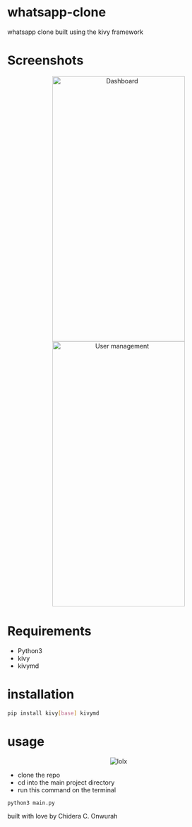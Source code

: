 # whatsapp-clone
whatsapp clone built using the kivy framework

# Screenshots
<p align="center">
    <img title="Dashboard" height="600" src="https://github.com/dera001/whatsapp-clone/blob/main/screenshot/tia5562041183793707689.png" width="300"/>
    <img title="User management" height="600" src="https://github.com/dera001/whatsapp-clone/blob/main/screenshot/tia5538439043647290494.png" width="300"/>
</p>

# Requirements
* Python3 
* kivy 
* kivymd 

# installation
```sh
pip install kivy[base] kivymd
```
# usage

<p align="center">
    <img title="lolx" src="https://github.com/dera001/whatsapp-clone/blob/main/screenshot/Screenshot%20from%202022-03-22%2020-23-42.png"/>
</p>

* clone the repo
* cd into the main project directory
* run this command on the terminal

```sh
python3 main.py
```

built with love by Chidera C. Onwurah
